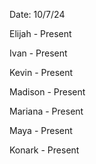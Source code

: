 Date: 10/7/24

Elijah - Present

Ivan - Present

Kevin - Present

Madison - Present

Mariana - Present

Maya - Present

Konark - Present
